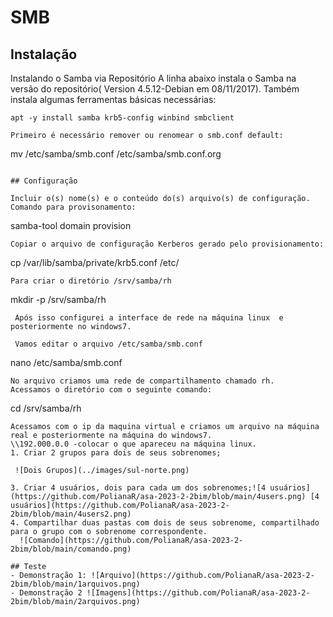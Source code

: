 # SMB

## Instalação
Instalando o Samba via Repositório
A linha abaixo instala o Samba na versão do repositório( Version 4.5.12-Debian em 08/11/2017). Também instala algumas ferramentas básicas necessárias:
```
apt -y install samba krb5-config winbind smbclient

Primeiro é necessário remover ou renomear o smb.conf default:
```
mv /etc/samba/smb.conf /etc/samba/smb.conf.org

```

## Configuração

Incluir o(s) nome(s) e o conteúdo do(s) arquivo(s) de configuração.
Comando para provisonamento:
``` 
samba-tool domain provision 
 ```
Copiar o arquivo de configuração Kerberos gerado pelo provisionamento:
``` 
cp /var/lib/samba/private/krb5.conf /etc/

```
Para criar o diretório /srv/samba/rh
```
mkdir -p /srv/samba/rh

```
 Após isso configurei a interface de rede na máquina linux  e posteriormente no windows7.

 Vamos editar o arquivo /etc/samba/smb.conf
 ```
 nano /etc/samba/smb.conf

 ```
 No arquivo criamos uma rede de compartilhamento chamado rh.
 Acessamos o diretório com o seguinte comando:
 ```
 cd /srv/samba/rh
 ```
Acessamos com o ip da maquina virtual e criamos um arquivo na máquina real e posteriormente na máquina do windows7.
\\192.000.0.0 -colocar o que apareceu na máquina linux.
1. Criar 2 grupos para dois de seus sobrenomes;

  ![Dois Grupos](../images/sul-norte.png)

3. Criar 4 usuários, dois para cada um dos sobrenomes;![4 usuários](https://github.com/PolianaR/asa-2023-2-2bim/blob/main/4users.png) [4 usuários](https://github.com/PolianaR/asa-2023-2-2bim/blob/main/4users2.png)
4. Compartilhar duas pastas com dois de seus sobrenome, compartilhado para o grupo com o sobrenome correspondente.
   ![Comando](https://github.com/PolianaR/asa-2023-2-2bim/blob/main/comando.png)

## Teste
- Demonstração 1: ![Arquivo](https://github.com/PolianaR/asa-2023-2-2bim/blob/main/1arquivos.png)
- Demonstração 2 ![Imagens](https://github.com/PolianaR/asa-2023-2-2bim/blob/main/2arquivos.png)

